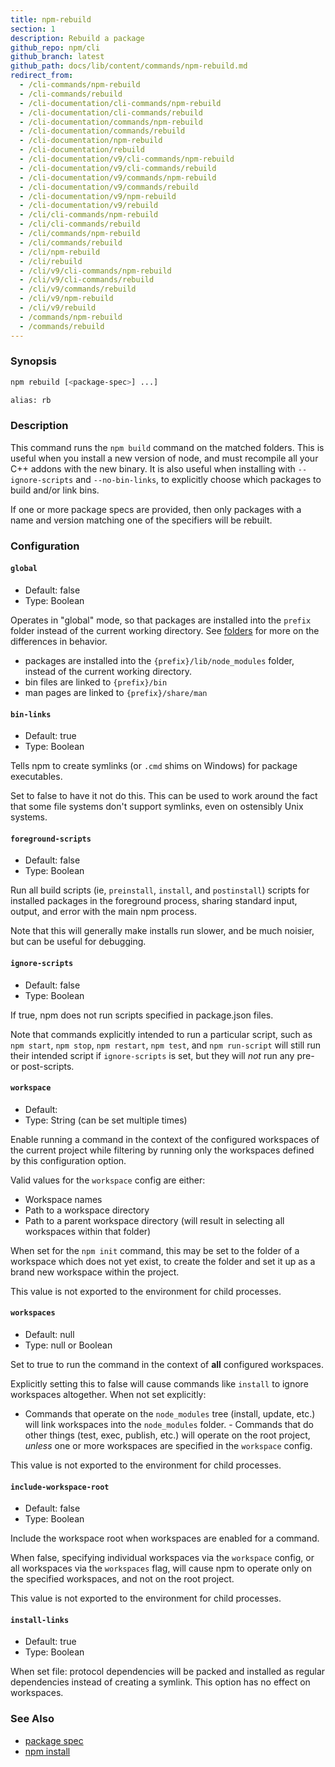 ```yaml
---
title: npm-rebuild
section: 1
description: Rebuild a package
github_repo: npm/cli
github_branch: latest
github_path: docs/lib/content/commands/npm-rebuild.md
redirect_from:
  - /cli-commands/npm-rebuild
  - /cli-commands/rebuild
  - /cli-documentation/cli-commands/npm-rebuild
  - /cli-documentation/cli-commands/rebuild
  - /cli-documentation/commands/npm-rebuild
  - /cli-documentation/commands/rebuild
  - /cli-documentation/npm-rebuild
  - /cli-documentation/rebuild
  - /cli-documentation/v9/cli-commands/npm-rebuild
  - /cli-documentation/v9/cli-commands/rebuild
  - /cli-documentation/v9/commands/npm-rebuild
  - /cli-documentation/v9/commands/rebuild
  - /cli-documentation/v9/npm-rebuild
  - /cli-documentation/v9/rebuild
  - /cli/cli-commands/npm-rebuild
  - /cli/cli-commands/rebuild
  - /cli/commands/npm-rebuild
  - /cli/commands/rebuild
  - /cli/npm-rebuild
  - /cli/rebuild
  - /cli/v9/cli-commands/npm-rebuild
  - /cli/v9/cli-commands/rebuild
  - /cli/v9/commands/rebuild
  - /cli/v9/npm-rebuild
  - /cli/v9/rebuild
  - /commands/npm-rebuild
  - /commands/rebuild
---
```


### Synopsis

```bash
npm rebuild [<package-spec>] ...]

alias: rb
```

### Description

This command runs the `npm build` command on the matched folders.  This is
useful when you install a new version of node, and must recompile all your
C++ addons with the new binary.  It is also useful when installing with
`--ignore-scripts` and `--no-bin-links`, to explicitly choose which
packages to build and/or link bins.

If one or more package specs are provided, then only packages with a
name and version matching one of the specifiers will be rebuilt.

### Configuration

#### `global`

* Default: false
* Type: Boolean

Operates in "global" mode, so that packages are installed into the `prefix`
folder instead of the current working directory. See
[folders](/cli/v9/configuring-npm/folders) for more on the differences in behavior.

* packages are installed into the `{prefix}/lib/node_modules` folder, instead
  of the current working directory.
* bin files are linked to `{prefix}/bin`
* man pages are linked to `{prefix}/share/man`

#### `bin-links`

* Default: true
* Type: Boolean

Tells npm to create symlinks (or `.cmd` shims on Windows) for package
executables.

Set to false to have it not do this. This can be used to work around the
fact that some file systems don't support symlinks, even on ostensibly Unix
systems.

#### `foreground-scripts`

* Default: false
* Type: Boolean

Run all build scripts (ie, `preinstall`, `install`, and `postinstall`)
scripts for installed packages in the foreground process, sharing standard
input, output, and error with the main npm process.

Note that this will generally make installs run slower, and be much noisier,
but can be useful for debugging.

#### `ignore-scripts`

* Default: false
* Type: Boolean

If true, npm does not run scripts specified in package.json files.

Note that commands explicitly intended to run a particular script, such as
`npm start`, `npm stop`, `npm restart`, `npm test`, and `npm run-script`
will still run their intended script if `ignore-scripts` is set, but they
will *not* run any pre- or post-scripts.

#### `workspace`

* Default:
* Type: String (can be set multiple times)

Enable running a command in the context of the configured workspaces of the
current project while filtering by running only the workspaces defined by
this configuration option.

Valid values for the `workspace` config are either:

* Workspace names
* Path to a workspace directory
* Path to a parent workspace directory (will result in selecting all
  workspaces within that folder)

When set for the `npm init` command, this may be set to the folder of a
workspace which does not yet exist, to create the folder and set it up as a
brand new workspace within the project.

This value is not exported to the environment for child processes.

#### `workspaces`

* Default: null
* Type: null or Boolean

Set to true to run the command in the context of **all** configured
workspaces.

Explicitly setting this to false will cause commands like `install` to
ignore workspaces altogether. When not set explicitly:

- Commands that operate on the `node_modules` tree (install, update, etc.)
will link workspaces into the `node_modules` folder. - Commands that do
other things (test, exec, publish, etc.) will operate on the root project,
_unless_ one or more workspaces are specified in the `workspace` config.

This value is not exported to the environment for child processes.

#### `include-workspace-root`

* Default: false
* Type: Boolean

Include the workspace root when workspaces are enabled for a command.

When false, specifying individual workspaces via the `workspace` config, or
all workspaces via the `workspaces` flag, will cause npm to operate only on
the specified workspaces, and not on the root project.

This value is not exported to the environment for child processes.

#### `install-links`

* Default: true
* Type: Boolean

When set file: protocol dependencies will be packed and installed as regular
dependencies instead of creating a symlink. This option has no effect on
workspaces.

### See Also

* [package spec](/cli/v9/using-npm/package-spec)
* [npm install](/cli/v9/commands/npm-install)
